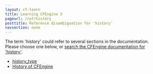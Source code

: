 ```yaml
---
layout: cf-learn
title: Learning CFEngine 3
pageurl: /ref/history
posttitle: Reference disambiguation for 'history'
navsection: none
---
```


The term 'history' could refer to several sections in the documentation. Please choose one below, or
[search the CFEngine documentation for 'history'](http://cfengine.com/docs/3.5/search.html?q=history).

- [history_type](http://cfengine.com/docs/3.5/reference-promise-types-measurements.html#history_type)
- [History of CFEngine](http://cfengine.com/docs/3.5/index.html#history-of-cfengine)
